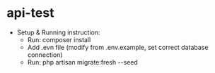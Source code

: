 # api-test

- Setup & Running instruction:
  - Run: composer install
  - Add .evn file (modify from .env.example, set correct database connection)
  - Run: php artisan migrate:fresh --seed
